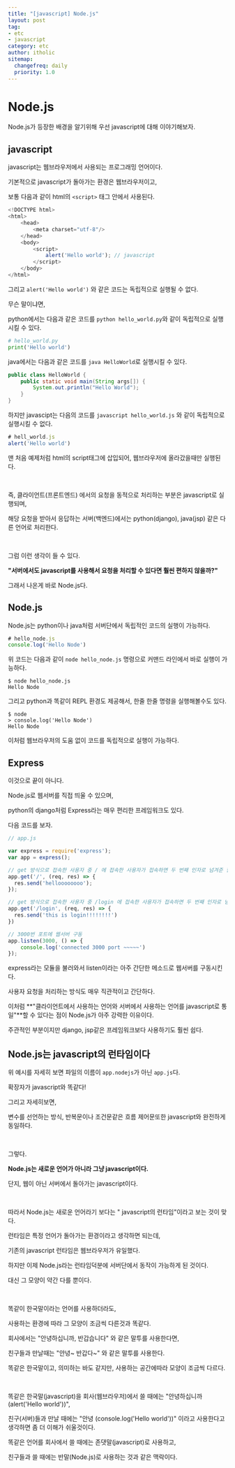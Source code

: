 ```yaml
---
title: "[javascript] Node.js"
layout: post
tag:
- etc
- javascript
category: etc
author: itholic
sitemap:
  changefreq: daily
  priority: 1.0
---
```


# Node.js

Node.js가 등장한 배경을 알기위해 우선 javascript에 대해 이야기해보자.

## javascript

javascript는 웹브라우저에서 사용되는 프로그래밍 언어이다.

기본적으로 javascript가 돌아가는 환경은 웹브라우저이고,

보통 다음과 같이 html의 `<script>` 태그 안에서 사용된다.

```js
<!DOCTYPE html>
<html>
    <head>
        <meta charset="utf-8"/>
    </head>
    <body>
        <script>
            alert('Hello world'); // javascript
        </script>
    </body>
</html>
```

그리고 `alert('Hello world')` 와 같은 코드는 독립적으로 실행될 수 없다.

무슨 말이냐면,

python에서는 다음과 같은 코드를 `python hello_world.py`와 같이 독립적으로 실행시킬 수 있다.

```python
# hello_world.py
print('Hello world')
```

java에서는 다음과 같은 코드를 `java HelloWorld`로 실행시킬 수 있다.

```java
public class HelloWorld {
    public static void main(String args[]) {
        System.out.println("Hello World");
    }
}
```

하지만 javascipt는 다음의 코드를 `javascript hello_world.js` 와 같이 독립적으로 실행시킬 수 없다.

```js
# hell_world.js
alert('Hello world')
```

맨 처음 예제처럼 html의 script태그에 삽입되어, 웹브라우저에 올라갔을때만 실행된다.

<br/>

즉, 클라이언트(프론트엔드) 에서의 요청을 동적으로 처리하는 부분은 javascript로 실행되며,

해당 요청을 받아서 응답하는 서버(백엔드)에서는 python(django), java(jsp) 같은 다른 언어로 처리한다.

<br/>

그럼 이런 생각이 들 수 있다.

**"서버에서도 javascript를 사용해서 요청을 처리할 수 있다면 훨씬 편하지 않을까?"**

그래서 나온게 바로 Node.js다.

## Node.js

Node.js는 python이나 java처럼 서버단에서 독립적인 코드의 실행이 가능하다.

```js
# hello_node.js
console.log('Hello Node')
```

위 코드는 다음과 같이 `node hello_node.js` 명령으로 커맨드 라인에서 바로 실행이 가능하다.

```
$ node hello_node.js
Hello Node
```

그리고 python과 똑같이 REPL 환경도 제공해서, 한줄 한줄 명령을 실행해볼수도 있다.

```
$ node
> console.log('Hello Node')
Hello Node
```

이처럼 웹브라우저의 도움 없이 코드를 독립적으로 실행이 가능하다.

## Express

이것으로 끝이 아니다.

Node.js로 웹서버를 직접 띄울 수 있으며,

python의 django처럼 Express라는 매우 편리한 프레임워크도 있다.

다음 코드를 보자.


```js
// app.js

var express = require('express');
var app = express();

// get 방식으로 접속한 사용자 중 / 에 접속한 사용자가 접속하면 두 번째 인자로 넘겨준 함수가 실행
app.get('/', (req, res) => {
  res.send('helloooooooo');
});

// get 방식으로 접속한 사용자 중 /login 에 접속한 사용자가 접속하면 두 번째 인자로 넘겨준 함수가 실행
app.get('/login', (req, res) => {
  res.send('this is login!!!!!!!!')
})

// 3000번 포트에 웹서버 구동
app.listen(3000, () => {
    console.log('connected 3000 port ~~~~~')
});
```

express라는 모듈을 불러와서 listen이라는 아주 간단한 메소드로 웹서버를 구동시킨다.

사용자 요청을 처리하는 방식도 매우 직관적이고 간단하다.

이처럼 **"클라이언트에서 사용하는 언어와 서버에서 사용하는 언어를 javascript로 통일"**할 수 있다는 점이 Node.js가 아주 강력한 이유이다.

주관적인 부분이지만 django, jsp같은 프레임워크보다 사용하기도 훨씬 쉽다.

## Node.js는 javascript의 런타임이다


위 예시를 자세히 보면 파일의 이름이 `app.nodejs`가 아닌 `app.js`다.

확장자가 javascript와 똑같다!

그리고 자세히보면,

변수를 선언하는 방식, 반복문이나 조건문같은 흐름 제어문또한 javascript와 완전하게 동일하다.

<br/>

그렇다.

**Node.js는 새로운 언어가 아니라 그냥 javascript이다.**

단지, 웹이 아닌 서버에서 돌아가는 javascript이다.

<br/>


따라서 Node.js는 새로운 언어라기 보다는 " javascript의 런타임"이라고 보는 것이 맞다.

런타임은 특정 언어가 돌아가는 환경이라고 생각하면 되는데,

기존의 javascript 런타임은 웹브라우저가 유일했다.

하지만 이제 Node.js라는 런타임덕분에 서버단에서 동작이 가능하게 된 것이다.

대신 그 모양이 약간 다를 뿐이다.

<br/>

똑같이 한국말이라는 언어를 사용하더라도,

사용하는 환경에 따라 그 모양이 조금씩 다른것과 똑같다.

회사에서는 "안녕하십니까, 반갑습니다" 와 같은 말투를 사용한다면,

친구들과 만날때는 "안녕~ 반갑다~" 와 같은 말투를 사용한다.

똑같은 한국말이고, 의미하는 바도 같지만, 사용하는 공간에따라 모양이 조금씩 다르다.

<br/>

똑같은 한국말(javascript)을 회사(웹브라우저)에서 쓸 때에는 "안녕하십니까 (alert('Hello world'))",

친구(서버)들과 만날 때에는 "안녕 (console.log('Hello world'))" 이라고 사용한다고 생각하면 좀 더 이해가 쉬울것이다.

똑같은 언어를 회사에서 쓸 때에는 존댓말(javascript)로 사용하고,

친구들과 쓸 때에는 반말(Node.js)로 사용하는 것과 같은 맥락이다.

